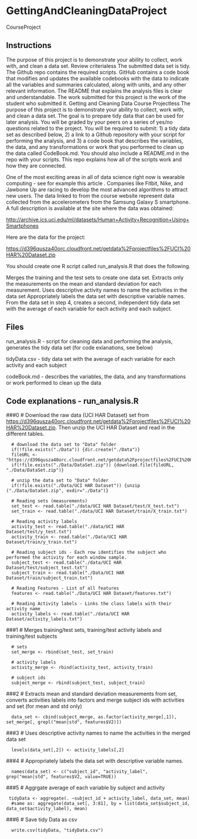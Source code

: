 # GettingAndCleaningDataProject
CourseProject

## Instructions
The purpose of this project is to demonstrate your ability to collect, work with, and clean a data set.
Review criterialess 
The submitted data set is tidy.
The Github repo contains the required scripts.
GitHub contains a code book that modifies and updates the available codebooks with the data to indicate all the variables and summaries calculated, along with units, and any other relevant information.
The README that explains the analysis files is clear and understandable.
The work submitted for this project is the work of the student who submitted it.
Getting and Cleaning Data Course Projectless 
The purpose of this project is to demonstrate your ability to collect, work with, and clean a data set. The goal is to prepare tidy data that can be used for later analysis. You will be graded by your peers on a series of yes/no questions related to the project. You will be required to submit: 1) a tidy data set as described below, 2) a link to a Github repository with your script for performing the analysis, and 3) a code book that describes the variables, the data, and any transformations or work that you performed to clean up the data called CodeBook.md. You should also include a README.md in the repo with your scripts. This repo explains how all of the scripts work and how they are connected.

One of the most exciting areas in all of data science right now is wearable computing - see for example this article . Companies like Fitbit, Nike, and Jawbone Up are racing to develop the most advanced algorithms to attract new users. The data linked to from the course website represent data collected from the accelerometers from the Samsung Galaxy S smartphone. A full description is available at the site where the data was obtained:

http://archive.ics.uci.edu/ml/datasets/Human+Activity+Recognition+Using+Smartphones

Here are the data for the project:

https://d396qusza40orc.cloudfront.net/getdata%2Fprojectfiles%2FUCI%20HAR%20Dataset.zip

You should create one R script called run_analysis.R that does the following.

Merges the training and the test sets to create one data set.
Extracts only the measurements on the mean and standard deviation for each measurement.
Uses descriptive activity names to name the activities in the data set
Appropriately labels the data set with descriptive variable names.
From the data set in step 4, creates a second, independent tidy data set with the average of each variable for each activity and each subject.

## Files

run_analysis.R - script for cleaning data and performing the analysis, generates the tidy data set (for code exlanations, see below)

tidyData.csv - tidy data set with the average of each variable for each activity and each subject

codeBook.md - describes the variables, the data, and any transformations or work performed to clean up the data 


## Code explanations - run_analysis.R
###0 # 
Download the raw data (UCI HAR Dataset) set from https://d396qusza40orc.cloudfront.net/getdata%2Fprojectfiles%2FUCI%20HAR%20Dataset.zip. Then unzip the UCI HAR Dataset and read in the different tables. 

      # download the data set to "Data" folder
      if(!file.exists("./Data")) {dir.create("./Data")}
      fileURL <- "https://d396qusza40orc.cloudfront.net/getdata%2Fprojectfiles%2FUCI%20HAR%20Dataset.zip"
      if(!file.exists("./Data/DataSet.zip")) {download.file(fileURL, "./Data/DataSet.zip")}

      # unzip the data set to "Data" folder
      if(!file.exists("./Data/UCI HAR Dataset")) {unzip ("./Data/DataSet.zip", exdir="./Data")}

      # Reading sets (measurements)
      set_test <- read.table("./data/UCI HAR Dataset/test/X_test.txt")
      set_train <- read.table("./data/UCI HAR Dataset/train/X_train.txt")
      
      # Reading activity labels
      activity_test <- read.table("./data/UCI HAR Dataset/test/y_test.txt")
      activity_train <- read.table("./Data/UCI HAR Dataset/train/y_train.txt")
      
      # Reading subject ids - Each row identifies the subject who performed the activity for each window sample.  
      subject_test <- read.table("./data/UCI HAR Dataset/test/subject_test.txt")
      subject_train <- read.table("./Data/UCI HAR Dataset/train/subject_train.txt")
      
      # Reading Features - List of all features
      features <- read.table("./Data/UCI HAR Dataset/features.txt")      
      
      # Reading Activity labels - Links the class labels with their activity name
      activity_labels <- read.table("./data/UCI HAR Dataset/activity_labels.txt") 

###1 # 
Merges training/test sets, training/test activity labels and training/test subjects 

      # sets
      set_merge <- rbind(set_test, set_train)
      
      # activity labels
      activity_merge <- rbind(activity_test, activity_train)
      
      # subject ids
      subject_merge <- rbind(subject_test, subject_train)

###2 # 
Extracts mean and standard deviation measurements from set, converts activities labels into factors and merge subject ids with activities and set (for mean and std only)
      
      data_set <- cbind(subject_merge, as.factor(activity_merge[,1]), set_merge[, grepl("mean|std", features$V2)])
          

###3 # 
Uses descriptive activity names to name the activities in the merged data set
      
      levels(data_set[,2]) <- activity_labels[,2]
      
      
###4 # 
Appropriately labels the data set with descriptive variable names.
      
      names(data_set) <- c("subject_id", "activity_label", grep("mean|std", features$V2, value=TRUE))
    
      
###5 # 
Aggrgate average of each variable by subject and activity 
     
     tidyData <- aggregate(. ~subject_id + activity_label, data_set, mean)
      #same as: aggregate(data_set[, 3:81], by = list(data_set$subject_id, data_set$activity_label), mean)
    
      
###6 # 
Save tidy Data as csv
      
      write.csv(tidyData, "tidyData.csv")
      
